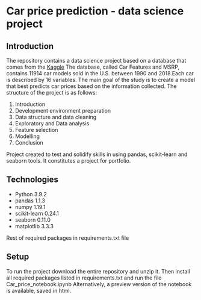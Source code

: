 # Car price prediction - data science project

## Introduction

The repository contains a data science project based on a database that comes from the [Kaggle](https://www.kaggle.com/CooperUnion/cardataset)
The database, called Car Features and MSRP, contains 11914 car models sold in the U.S. between 1990 and 2018.Each car is described by 16 variables.
The main goal of the study is to create a model that best predicts car prices based on the information collected. 
The structure of the project is as follows:
1. Introduction
2. Development environment preparation
3. Data structure and data cleaning
4. Exploratory and Data analysis
5. Feature selection
6. Modelling
7. Conclusion

Project created to test and solidify skills in using pandas, scikit-learn and seaborn tools. It constitutes a project for portfolio.

## Technologies

* Python 3.9.2
* pandas 1.1.3
* numpy 1.19.1
* scikit-learn 0.24.1
* seaborn 0.11.0
* matplotlib 3.3.3

Rest of required packages in requirements.txt file

## Setup
To run the project download the entire repository and unzip it. Then install all required packages listed in requirements.txt and run the file Car_price_notebook.ipynb
Alternatively, a preview version of the notebook is available, saved in html.
